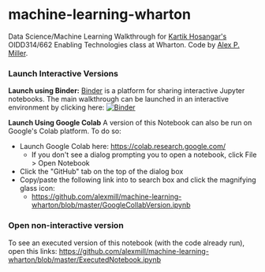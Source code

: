 # machine-learning-wharton

Data Science/Machine Learning Walkthrough for [Kartik Hosangar's](http://www.hosanagar.com/) OIDD314/662 Enabling Technologies class at Wharton. Code by [Alex P. Miller](https://alex.miller.im/).

### Launch Interactive Versions

**Launch using Binder:**
[Binder](https://mybinder.org/) is a platform for sharing interactive Jupyter notebooks. The main walkthrough can be launched in an interactive environment by clicking here: [![Binder](https://mybinder.org/badge.svg)](https://mybinder.org/v2/gh/alexmill/machine-learning-wharton/master?filepath=Wharton%20Machine%20Learning%20Walkthrough.ipynb)

**Launch Using Google Colab**
A version of this Notebook can also be run on Google's Colab platform. To do so:
- Launch Google Colab here: https://colab.research.google.com/
    - If you don't see a dialog prompting you to open a notebook, click File > Open Notebook
- Click the "GitHub" tab on the top of the dialog box
- Copy/paste the following link into to search box and click the magnifying glass icon:
    - https://github.com/alexmill/machine-learning-wharton/blob/master/GoogleCollabVersion.ipynb

### Open non-interactive version

To see an executed version of this notebook (with the code already run), open this links: https://github.com/alexmill/machine-learning-wharton/blob/master/ExecutedNotebook.ipynb